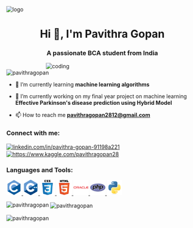 ![logo](https://github.com/PavithraGopan/PavithraGopan/blob/main/1.png)

<h1 align="center">Hi 👋, I'm Pavithra Gopan</h1>
<h3 align="center">A passionate BCA student from India</h3>
<img align="right" alt="coding" width="400" src="https://media4.giphy.com/media/Ll22OhMLAlVDb8UQWe/giphy.gif"
<p align="left"> <img src="https://komarev.com/ghpvc/?username=pavithragopan&label=Profile%20views&color=0e75b6&style=flat" alt="pavithragopan" /> </p>

- 🌱 I’m currently learning **machine learning algorithms**

- 🔭 I’m currently working on my final year project on machine learning **Effective Parkinson's disease prediction using Hybrid Model**

- 📫 How to reach me **pavithragopan2812@gmail.com**

<h3 align="left">Connect with me:</h3>
<p align="left">
<a href="https://linkedin.com/in/linkedin.com/in/pavithra-gopan-91198a221" target="blank"><img align="center" src="https://raw.githubusercontent.com/rahuldkjain/github-profile-readme-generator/master/src/images/icons/Social/linked-in-alt.svg" alt="linkedin.com/in/pavithra-gopan-91198a221" height="30" width="40" /></a>
<a href="https://kaggle.com/https://www.kaggle.com/pavithragopan28" target="blank"><img align="center" src="https://raw.githubusercontent.com/rahuldkjain/github-profile-readme-generator/master/src/images/icons/Social/kaggle.svg" alt="https://www.kaggle.com/pavithragopan28" height="30" width="40" /></a>
</p>

<h3 align="left">Languages and Tools:</h3>
<p align="left">  <a href="https://www.cprogramming.com/" target="_blank" rel="noreferrer"> <img src="https://raw.githubusercontent.com/devicons/devicon/master/icons/c/c-original.svg" alt="c" width="40" height="40"/> </a> <a href="https://www.w3schools.com/cpp/" target="_blank" rel="noreferrer"> <img src="https://raw.githubusercontent.com/devicons/devicon/master/icons/cplusplus/cplusplus-original.svg" alt="cplusplus" width="40" height="40"/> </a> <a href="https://www.w3schools.com/css/" target="_blank" rel="noreferrer"> <img src="https://raw.githubusercontent.com/devicons/devicon/master/icons/css3/css3-original-wordmark.svg" alt="css3" width="40" height="40"/> </a> <a href="https://www.w3.org/html/" target="_blank" rel="noreferrer"> <img src="https://raw.githubusercontent.com/devicons/devicon/master/icons/html5/html5-original-wordmark.svg" alt="html5" width="40" height="40"/> </a>  <a href="https://www.oracle.com/" target="_blank" rel="noreferrer"> <img src="https://raw.githubusercontent.com/devicons/devicon/master/icons/oracle/oracle-original.svg" alt="oracle" width="40" height="40"/> </a> <a href="https://www.php.net" target="_blank" rel="noreferrer"> <img src="https://raw.githubusercontent.com/devicons/devicon/master/icons/php/php-original.svg" alt="php" width="40" height="40"/> </a> <a href="https://www.python.org" target="_blank" rel="noreferrer"> <img src="https://raw.githubusercontent.com/devicons/devicon/master/icons/python/python-original.svg" alt="python" width="40" height="40"/> </a> </p>

<p><img align="left" src="https://github-readme-stats.vercel.app/api/top-langs?username=pavithragopan&show_icons=true&locale=en&layout=compact" alt="pavithragopan" /></p>

<p>&nbsp;<img align="center" src="https://github-readme-stats.vercel.app/api?username=pavithragopan&show_icons=true&locale=en" alt="pavithragopan" /></p>

<p><img align="center" src="https://github-readme-streak-stats.herokuapp.com/?user=pavithragopan&" alt="pavithragopan" /></p>
